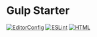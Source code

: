 # Gulp Starter

[![EditorConfig](https://github.com/nunjuck/gulp-starter/workflows/EditorConfig/badge.svg)](https://github.com/nunjuck/gulp-starter/actions?query=workflow%3AEditorConfig)
[![ESLint](https://github.com/nunjuck/gulp-starter/workflows/ESLint/badge.svg)](https://github.com/nunjuck/gulp-starter/actions?query=workflow%3AESLint)
[![HTML](https://github.com/nunjuck/gulp-starter/workflows/HTML/badge.svg)](https://github.com/nunjuck/gulp-starter/actions?query=workflow%3AHTML)
